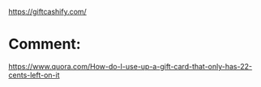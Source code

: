https://giftcashify.com/

# Comment:
https://www.quora.com/How-do-I-use-up-a-gift-card-that-only-has-22-cents-left-on-it
